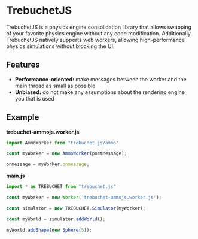 TrebuchetJS
===========

TrebuchetJS is a physics engine consolidation library that allows swapping of
your favorite physics engine without any code modification. Additionally,
TrebuchetJS natively supports web workers, allowing high-performance physics
simulations without blocking the UI.

## Features

 - **Performance-oriented:** make messages between the worker and the main thread as small as possible
 - **Unbiased:** do not make any assumptions about the rendering engine you that is used

## Example

**trebuchet-ammojs.worker.js**
```ts
import AmmoWorker from "trebuchet.js/ammo"

const myWorker = new AmmoWorker(postMessage);

onmessage = myWorker.onmessage;
```

**main.js**
```ts
import * as TREBUCHET from "trebuchet.js"

const myWorker = new Worker('trebuchet-ammojs.worker.js');

const simulator = new TREBUCHET.Simulator(myWorker);

const myWorld = simulator.addWorld();

myWorld.addShape(new Sphere(5));

```
